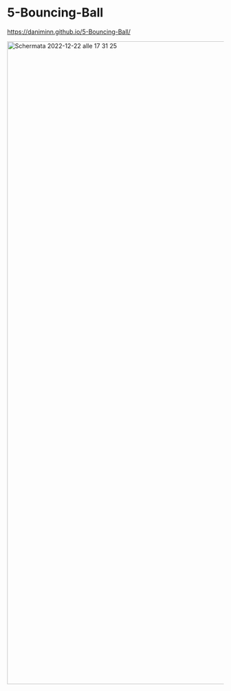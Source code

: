 # 5-Bouncing-Ball

https://daniminn.github.io/5-Bouncing-Ball/

<img width="1496" alt="Schermata 2022-12-22 alle 17 31 25" src="https://user-images.githubusercontent.com/79697363/209179635-c8adfbaf-17b9-4fc9-8a6f-9b82a58044b1.png">
